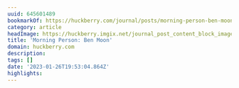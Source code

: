 ```yaml
---
uuid: 645601489
bookmarkOf: https://huckberry.com/journal/posts/morning-person-ben-moon
category: article
headImage: https://huckberry.imgix.net/journal_post_content_block_images/000/006/381/images/original/Ben-Moon-hero.jpg
title: 'Morning Person: Ben Moon'
domain: huckberry.com
description: 
tags: []
date: '2023-01-26T19:53:04.864Z'
highlights: 
---
```




